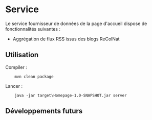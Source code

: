 # Service
Le service fournisseur de données de la page d'accueil dispose de fonctionnalités suivantes :
- Aggrégation de flux RSS issus des blogs ReColNat

## Utilisation
Compiler :

		mvn clean package

Lancer :

		java -jar target\Homepage-1.0-SNAPSHOT.jar server
		
## Développements futurs